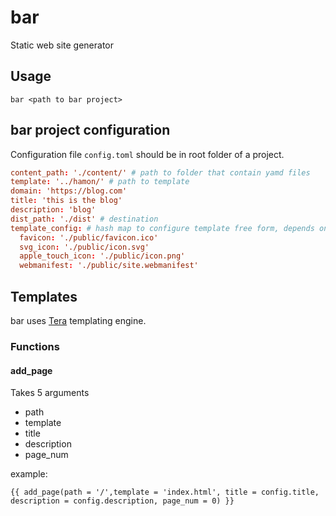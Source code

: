 # bar

Static web site generator

## Usage

```shell
bar <path to bar project>
```

## bar project configuration

Configuration file `config.toml` should be in root folder of a project.

```toml
content_path: './content/' # path to folder that contain yamd files
template: '../hamon/' # path to template
domain: 'https://blog.com' 
title: 'this is the blog'
description: 'blog'
dist_path: './dist' # destination
template_config: # hash map to configure template free form, depends on a template 
  favicon: './public/favicon.ico'
  svg_icon: './public/icon.svg'
  apple_touch_icon: './public/icon.png'
  webmanifest: './public/site.webmanifest'
```

## Templates

bar uses [Tera](https://crates.io/crates/tera) templating engine.

### Functions

#### add_page

Takes 5 arguments

- path
- template
- title
- description
- page_num

example:

```htmldjango
{{ add_page(path = '/',template = 'index.html', title = config.title, description = config.description, page_num = 0) }}

```

